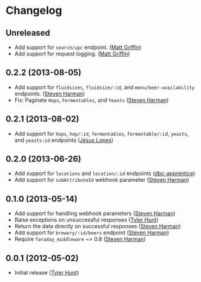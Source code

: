 # Changelog

## Unreleased

  * Add support for `search/upc` endpoint. ([Matt Griffin][betamatt])
  * Add support for request logging. ([Matt Griffin][betamatt])

## 0.2.2 (2013-08-05)

  * Add support for `fluidsizes`, `fluidsize/:id`, and `menu/beer-availability`
    endpoints. ([Steven Harman][stevenharman])
  * Fix: Paginate `Hops`, `Fermentables`, and `Yeasts`
    ([Steven Harman][stevenharman])

## 0.2.1 (2013-08-02)

  * Add support for `hops`, `hop/:id`, `fermentables`, `fermentable/:id`,
    `yeasts`, and `yeasts:id` endpoints ([Jésus Lopes][jtadeulopes])

## 0.2.0 (2013-06-26)

  * Add support for `locations` and `location/:id` endpoints
    ([dbc-apprentice][dbc-apprentice])
  * Add support for `subAttributeId` webhook parameter
    ([Steven Harman][stevenharman])

## 0.1.0 (2013-05-14)

  * Add support for handling webhook parameters ([Steven Harman][stevenharman])
  * Raise exceptions on unsuccessful responses ([Tyler Hunt][tylerhunt])
  * Return the data directly on successful responses
    ([Steven Harman][stevenharman])
  * Add support for `brewery/:id/beers` endpoint ([Steven Harman][stevenharman])
  * Require `faraday_middleware` ~> 0.8 ([Steven Harman][stevenharman])

## 0.0.1 (2012-05-02)

  * Initial release ([Tyler Hunt][tylerhunt])

[dbc-apprentice]: https://github.com/dbc-apprentice
[betamatt]: http://github.com/betamatt
[jtadeulopes]: https://github.com/jtadeulopes
[stevenharman]: http://github.com/stevenharman
[tylerhunt]: http://github.com/tylerhunt
